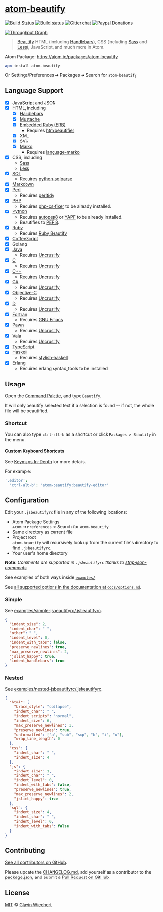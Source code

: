 # [atom-beautify](https://github.com/donaldpipowitch/atom-beautify)

[![Build Status](https://travis-ci.org/Glavin001/atom-beautify.svg?branch=master)](https://travis-ci.org/Glavin001/atom-beautify)
[![Build status](https://ci.appveyor.com/api/projects/status/himnq7tjxl2fdc8u?svg=true)](https://ci.appveyor.com/project/Glavin001/atom-beautify)
[![Gitter chat](https://img.shields.io/badge/gitter-Glavin001%2Fatom--beautify-1dce73.svg)](https://gitter.im/Glavin001/atom-beautify)
[![Paypal Donations](https://www.paypalobjects.com/en_US/i/btn/btn_donate_SM.gif)](https://www.paypal.com/cgi-bin/webscr?cmd=_donations&business=X2RK5DKN6YXPJ&lc=CA&item_name=Atom%2dBeautify&item_number=atom%2dbeautify&currency_code=CAD&bn=PP%2dDonationsBF%3abtn_donate_LG%2egif%3aNonHosted)

[![Throughput Graph](https://graphs.waffle.io/Glavin001/atom-beautify/throughput.svg)](https://waffle.io/Glavin001/atom-beautify/metrics)

> [Beautify](https://github.com/einars/js-beautify)
HTML (including [Handlebars](http://handlebarsjs.com/)),
CSS (including [Sass](http://sass-lang.com/) and [Less](http://lesscss.org/)),
JavaScript, and much more in Atom.

Atom Package: https://atom.io/packages/atom-beautify

```bash
apm install atom-beautify
```

Or Settings/Preferences ➔ Packages ➔ Search for `atom-beautify`

## Language Support

- [x] JavaScript and JSON
- [x] HTML, including
  - [x] [Handlebars](http://handlebarsjs.com/)
  - [x] [Mustache](http://mustache.github.io)
  - [x] [Embedded Ruby (ERB)](https://github.com/Glavin001/atom-beautify/issues/80)
    - Requires [htmlbeautifier](https://github.com/threedaymonk/htmlbeautifier)
  - [x] XML
  - [x] SVG
  - [x] [Marko](https://github.com/raptorjs/marko)
    - Requires [language-marko](https://github.com/raptorjs/atom-language-marko)
- [x] CSS, including
  - [Sass](http://sass-lang.com/)
  - [Less](http://lesscss.org/)
- [x] [SQL](https://github.com/Glavin001/atom-beautify/pull/67)
  - Requires [python-sqlparse](https://github.com/andialbrecht/sqlparse)
- [x] [Markdown](https://github.com/Glavin001/atom-beautify/issues/292)
- [x] [Perl](https://github.com/Glavin001/atom-beautify/issues/33)
  - Requires [perltidy](http://perltidy.sourceforge.net/)
- [x] [PHP](https://github.com/donaldpipowitch/atom-beautify/issues/26)  
  - Requires [php-cs-fixer](https://github.com/FriendsOfPHP/PHP-CS-Fixer) to be already installed.
- [x] [Python](https://github.com/donaldpipowitch/atom-beautify/issues/24)
  - Requires [autopep8](https://github.com/hhatto/autopep8) or [YAPF](https://github.com/google/yapf) to be already installed.
  - Beautifies to [PEP 8](https://www.python.org/dev/peps/pep-0008/).
- [x] [Ruby](https://github.com/donaldpipowitch/atom-beautify/issues/25)
  - Requires [Ruby Beautify](https://github.com/erniebrodeur/ruby-beautify)
- [x] [CoffeeScript](https://github.com/donaldpipowitch/atom-beautify/issues/31)
- [x] [Golang](https://github.com/Glavin001/atom-beautify/issues/176)
- [x] [Java](https://github.com/Glavin001/atom-beautify/issues/45)
  - Requires [Uncrustify](http://sourceforge.net/projects/uncrustify/)
- [x] [C](https://github.com/Glavin001/atom-beautify/issues/57)
  - Requires [Uncrustify](http://sourceforge.net/projects/uncrustify/)
- [x] [C++](https://github.com/Glavin001/atom-beautify/issues/57)
  - Requires [Uncrustify](http://sourceforge.net/projects/uncrustify/)
- [x] [C#](https://github.com/Glavin001/atom-beautify/issues/57)
  - Requires [Uncrustify](http://sourceforge.net/projects/uncrustify/)
- [x] [Objective-C](https://github.com/Glavin001/atom-beautify/issues/57)
  - Requires [Uncrustify](http://sourceforge.net/projects/uncrustify/)
- [x] [D](https://github.com/Glavin001/atom-beautify/issues/57)
  - Requires [Uncrustify](http://sourceforge.net/projects/uncrustify/)
- [x] [Fortran](https://github.com/Glavin001/atom-beautify/issues/300)
  - Requires [GNU Emacs](http://www.gnu.org/software/emacs/)
- [x] [Pawn](https://github.com/Glavin001/atom-beautify/issues/57)
  - Requires [Uncrustify](http://sourceforge.net/projects/uncrustify/)
- [x] [Vala](https://github.com/Glavin001/atom-beautify/issues/57)
  - Requires [Uncrustify](http://sourceforge.net/projects/uncrustify/)
- [x] [TypeScript](https://github.com/Glavin001/atom-beautify/issues/49)
- [x] [Haskell](https://github.com/Glavin001/atom-beautify/issues/628)
  - Requires [stylish-haskell](https://github.com/jaspervdj/stylish-haskell)
- [x] [Erlang](https://github.com/Glavin001/atom-beautify/pull/683)
  - Requires erlang syntax_tools to be installed

## Usage

Open the [Command Palette](https://github.com/atom/command-palette), and type `Beautify`.

It will only beautify selected text if a selection is found -- if not, the whole file will be beautified.

### Shortcut

You can also type `ctrl-alt-b` as a shortcut or click `Packages > Beautify` in the menu.

#### Custom Keyboard Shortcuts

See [Keymaps In-Depth](https://atom.io/docs/latest/behind-atom-keymaps-in-depth) for more details.

For example:

```coffeescript
'.editor':
  'ctrl-alt-b': 'atom-beautify:beautify-editor'
```

## Configuration

Edit your `.jsbeautifyrc` file in any of the following locations:

- Atom Package Settings  
  `Atom` ➔ `Preferences` ➔ Search for `atom-beautify`
- Same directory as current file
- Project root  
`atom-beautify` will recursively look up from the current file's directory to find `.jsbeautifyrc`.
- Your user's home directory

**Note**: *Comments are supported in `.jsbeautifyrc` thanks to [strip-json-comments](https://github.com/sindresorhus/strip-json-comments).*

See examples of both ways inside [`examples/`](https://github.com/donaldpipowitch/atom-beautify/tree/master/examples)

See [all supported options in the documentation at  `docs/options.md`](https://github.com/Glavin001/atom-beautify/blob/master/docs/options.md).

### Simple

See [examples/simple-jsbeautifyrc/.jsbeautifyrc](https://github.com/donaldpipowitch/atom-beautify/blob/master/examples/simple-jsbeautifyrc/.jsbeautifyrc).

```json
{
  "indent_size": 2,
  "indent_char": " ",
  "other": " ",
  "indent_level": 0,
  "indent_with_tabs": false,
  "preserve_newlines": true,
  "max_preserve_newlines": 2,
  "jslint_happy": true,
  "indent_handlebars": true
}
```

### Nested

See [examples/nested-jsbeautifyrc/.jsbeautifyrc](https://github.com/donaldpipowitch/atom-beautify/blob/master/examples/nested-jsbeautifyrc/.jsbeautifyrc).

```json
{
  "html": {
    "brace_style": "collapse",
    "indent_char": " ",
    "indent_scripts": "normal",
    "indent_size": 6,
    "max_preserve_newlines": 1,
    "preserve_newlines": true,
    "unformatted": ["a", "sub", "sup", "b", "i", "u"],
    "wrap_line_length": 0
  },
  "css": {
    "indent_char": " ",
    "indent_size": 4
  },
  "js": {
    "indent_size": 2,
    "indent_char": " ",
    "indent_level": 0,
    "indent_with_tabs": false,
    "preserve_newlines": true,
    "max_preserve_newlines": 2,
    "jslint_happy": true
  },
  "sql": {
    "indent_size": 4,
    "indent_char": " ",
    "indent_level": 0,
    "indent_with_tabs": false
  }
}
```

## Contributing

[See all contributors on GitHub](https://github.com/donaldpipowitch/atom-beautify/graphs/contributors).

Please update the [CHANGELOG.md](https://github.com/donaldpipowitch/atom-beautify/blob/master/CHANGELOG.md),
add yourself as a contributor to the [package.json](https://github.com/donaldpipowitch/atom-beautify/blob/master/package.json),
and submit a [Pull Request on GitHub](https://help.github.com/articles/using-pull-requests).

## License

[MIT](https://github.com/donaldpipowitch/atom-beautify/blob/master/LICENSE.md) © [Glavin Wiechert](https://github.com/Glavin001)
